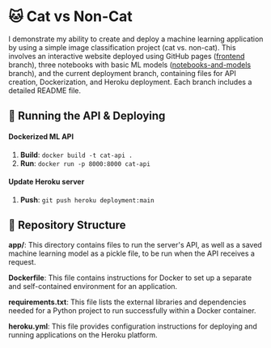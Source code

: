 # 🐱 Cat vs Non-Cat
I demonstrate my ability to create and deploy a machine learning application by using a simple image classification project (cat vs. non-cat). This involves an interactive website deployed using GitHub pages ([frontend](https://github.com/njoppi2/cat-vs-non-cat/tree/front-end) branch), three notebooks with basic ML models ([notebooks-and-models](https://github.com/njoppi2/cat-vs-non-cat/tree/notebooks-and-models) branch), and the current deployment branch, containing files for API creation, Dockerization, and Heroku deployment. Each branch includes a detailed README file.

## 🚀 Running the API & Deploying

#### Dockerized ML API

1. **Build**: `docker build -t cat-api .`
2. **Run**: `docker run -p 8000:8000 cat-api`

#### Update Heroku server

1. **Push**: `git push heroku deployment:main`

## 📂 Repository Structure
**app/**: This directory contains files to run the server's API, as well as a saved machine learning model as a pickle file, to be run when the API receives a request.

**Dockerfile**: This file contains instructions for Docker to set up a separate and self-contained environment for an application.

**requirements.txt**: This file lists the external libraries and dependencies needed for a Python project to run successfully within a Docker container.

**heroku.yml**: This file provides configuration instructions for deploying and running applications on the Heroku platform.

